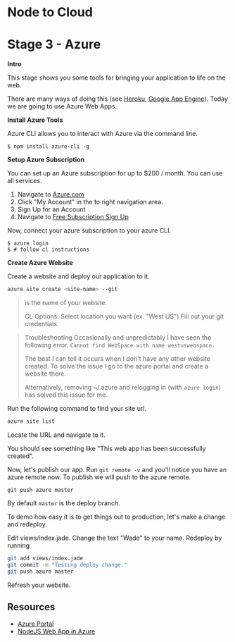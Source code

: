 # Node to Cloud

# Stage 3 - Azure

**Intro**

This stage shows you some tools for bringing your application to life on the web. 

There are many ways of doing this (see [Heroku](https://www.heroku.com/), [Google App Engine](https://cloud.google.com/appengine/docs)). Today we
are going to use Azure Web Apps. 
 
**Install Azure Tools**

Azure CLI allows you to interact with Azure via the command line. 

`$ npm install azure-cli -g`

**Setup Azure Subscription**

You can set up an Azure subscription for up to $200 / month. You can use all services. 

1. Navigate to [Azure.com](https://azure.com)
2. Click "My Account" in the to right navigation area. 
3. Sign Up for an Account
4. Navigate to [Free Subscription Sign Up](https://account.windowsazure.com/signup?offer=ms-azr-0044p&appId=102)

Now, connect your azure subscription to your azure CLI. 

```
$ azure login
$ # follow cl instructions
```

**Create Azure Website**

Create a website and deploy our application to it. 

```zsh
azure site create <site-name> --git
```

> <site-name> is the name of your website. 
>
> CL Options:
> Select location you want (ex. "West US")
> Fill out your git credentials. 

> Troubleshooting
> Occasionally and unpredictably I have seen the following error. 
> `Cannot find WebSpace with name westuswebspace.`
> 
> The best I can tell it occurs when I don't have any other website created. 
> To solve the issue I go to the azure portal and create a website there. 
> 
> Alternatively, removing ~/.azure and relogging in (with `azure login`) has
> solved this issue for me. 

Run the following command to find your site url. 

```zsh
azure site list
```

Locate the URL and navigate to it. 

You should see something like "This web app has been successfully created".

Now, let's publish our app. Run `git remote -v` and you'll notice you have an azure remote now. To publish 
we will push to the azure remote. 

```
git push azure master
```

By default `master` is the deploy branch. 

To demo how easy it is to get things out to production, let's make a change and redeploy. 

Edit views/index.jade. Change the text "Wade" to your name. Redeploy by running 

```zsh
git add views/index.jade
git commit -m "Testing deploy change."
git push azure master
```

Refresh your website. 

## Resources

* [Azure Portal](https://portal.azure.com)
* [NodeJS Web App in Azure](https://azure.microsoft.com/en-us/documentation/articles/web-sites-nodejs-develop-deploy-mac/)
